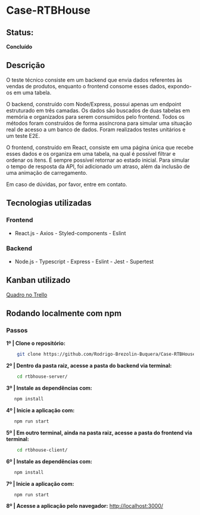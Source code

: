 # Case-RTBHouse

## Status:
**Concluído**

## Descrição
O teste técnico consiste em um backend que envia dados referentes às vendas de produtos, enquanto o frontend consome esses dados, expondo-os em uma tabela.

O backend, construído com Node/Express, possui apenas um endpoint estruturado em três camadas. Os dados são buscados de duas tabelas em memória e organizados para serem consumidos pelo frontend. Todos os métodos foram construídos de forma assíncrona para simular uma situação real de acesso a um banco de dados. Foram realizados testes unitários e um teste E2E.

O frontend, construído em React, consiste em uma página única que recebe esses dados e os organiza em uma tabela, na qual é possível filtrar e ordenar os itens. É sempre possível retornar ao estado inicial. Para simular o tempo de resposta da API, foi adicionado um atraso, além da inclusão de uma animação de carregamento.

Em caso de dúvidas, por favor, entre em contato.

## Tecnologias utilizadas
### Frontend 
- React.js - Axios - Styled-components - Eslint

### Backend 
- Node.js - Typescript - Express - Eslint - Jest - Supertest

## Kanban utilizado
[Quadro no Trello](https://trello.com/b/7OrNGHoE/case-rtb-house-rodrigo-brezolin)

## Rodando localmente com npm  

### Passos
**1º | Clone o repositório:**
```bash
    git clone https://github.com/Rodrigo-Brezolin-Buquera/Case-RTBHouse.git
```
**2º | Dentro da pasta raiz, acesse a pasta do backend via terminal:**
```bash
    cd rtbhouse-server/ 
```
**3º | Instale as dependências com:**
```bash
   npm install
```
**4º | Inicie a aplicação com:**
```bash
   npm run start
```
**5º | Em outro terminal, ainda na pasta raiz, acesse a pasta do frontend via terminal:**
```bash
    cd rtbhouse-client/
```
**6º | Instale as dependências com:**
```bash
   npm install
```  
**7º | Inicie a aplicação com:**
```bash
   npm run start
``` 
**8º | Acesse a aplicação pelo navegador:**
[http://localhost:3000/](http://localhost:3000/)
